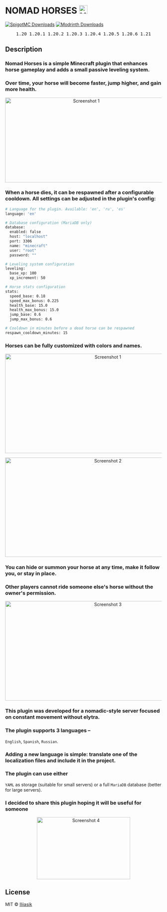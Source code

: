 <h1>
  NOMAD HORSES
  <img width="27" height="27" alt="HORSE" src="https://github.com/user-attachments/assets/b505c936-97ca-459b-b605-0b8fc1a792ee"/>
</h1>



[![SpigotMC Downloads][spigot-downloads-shield]][spigot-downloads-url]
[![Modrinth Downloads][modrinth-downloads-shield]][modrinth-downloads-url]

[github-downloads-shield]: https://img.shields.io/github/downloads/Iliiasik/Nomad-Horses/total.svg?style=for-the-badge&logo=github
[github-downloads-url]: https://github.com/Iliiasik/Nomad-Horses/releases

[spigot-downloads-shield]: https://img.shields.io/badge/SpigotMC-Downloads-blue?style=for-the-badge&logo=spigot
[spigot-downloads-url]: https://www.spigotmc.org/resources/nomad-horses.128733/

[modrinth-downloads-shield]: https://img.shields.io/badge/Modrinth-Downloads-green?style=for-the-badge&logo=modrinth
[modrinth-downloads-url]: https://modrinth.com/plugin/nomad-horses

<div style="display: flex; justify-content: center; gap: 8px; margin-top: 6px; font-size: 1.2em;">
  <code>1.20</code>
  <code>1.20.1</code>
  <code>1.20.2</code>
  <code>1.20.3</code>
  <code>1.20.4</code>
  <code>1.20.5</code>
  <code>1.20.6</code>
  <code>1.21</code>
</div>

## Description

### Nomad Horses is a simple Minecraft plugin that enhances horse gameplay and adds a small passive leveling system.  
### Over time, your horse will become faster, jump higher, and gain more health.  

<p align="center">
  <img width="506" height="273" alt="Screenshot 1" src="https://github.com/user-attachments/assets/3b0104be-6d4d-4662-99e6-d74c9bc09344" />
</p>

### When a horse dies, it can be respawned after a configurable cooldown. All settings can be adjusted in the plugin's config:

```bash
# Language for the plugin. Available: 'en', 'ru', 'es'
language: 'en'

# Database configuration (MariaDB only)
database:
  enabled: false
  host: "localhost"
  port: 3306
  name: "minecraft"
  user: "root"
  password: ""

# Leveling system configuration
leveling:
  base_xp: 100
  xp_increment: 50

# Horse stats configuration
stats:
  speed_base: 0.18
  speed_max_bonus: 0.225
  health_base: 15.0
  health_max_bonus: 15.0
  jump_base: 0.6
  jump_max_bonus: 0.6

# Cooldown in minutes before a dead horse can be respawned
respawn_cooldown_minutes: 15
```

### Horses can be fully customized with colors and names.
<p align="center">
<img width="645" height="320" alt="Screenshot 1" src="https://github.com/user-attachments/assets/6209fd9c-4c8c-4054-81bd-13d4089fc516" />
</p>
<p align="center">
<img width="645" height="320" alt="Screenshot 2" src="https://github.com/user-attachments/assets/e78bb678-6543-4ff5-8a22-25d8eef61dd3" />
</p>

### You can hide or summon your horse at any time, make it follow you, or stay in place.
### Other players cannot ride someone else's horse without the owner's permission.

<p align="center">
<img width="645" height="320" alt="Screenshot 3" src="https://github.com/user-attachments/assets/f8a24ea0-2c50-4bf1-9609-c7d2bb6c91f3" />
</p>

### This plugin was developed for a nomadic-style server focused on constant movement without elytra.

### The plugin supports 3 languages – 
`English`, `Spanish`, `Russian`.

### Adding a new language is simple: translate one of the localization files and include it in the project.

### The plugin can use either 
`YAML` as storage (suitable for small servers) or a full 
`MariaDB` database (better for large servers).

### I decided to share this plugin hoping it will be useful for someone



<p align="center">
<img width="300" height="200" alt="Screenshot 4" src="https://github.com/user-attachments/assets/7e57fccb-b185-4d3b-802d-ad1cc030bea3" />
</p>

## License

MIT © [Iliiasik](https://github.com/Iliiasik)
